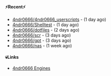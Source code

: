 #### ⚡Recent⚡

- [4ndr0666/4ndr0666_userscripts](https://github.com/4ndr0666/4ndr0666_userscripts) - (1 day ago)
- [4ndr0666/Shelltest](https://github.com/4ndr0666/Shelltest) - (1 day ago)
- [4ndr0666/dotfiles](https://github.com/4ndr0666/dotfiles) - (2 days ago)
- [4ndr0666/scr](https://github.com/4ndr0666/scr) - (3 days ago)
- [4ndr0666/gpt](https://github.com/4ndr0666/gpt) - (3 days ago)
- [4ndr0666/nas](https://github.com/4ndr0666/nas) - (1 week ago)

#### 💀Links

- [4ndr0666 Engines](https://github.com/hoothin/SearchJumper/discussions/73)


